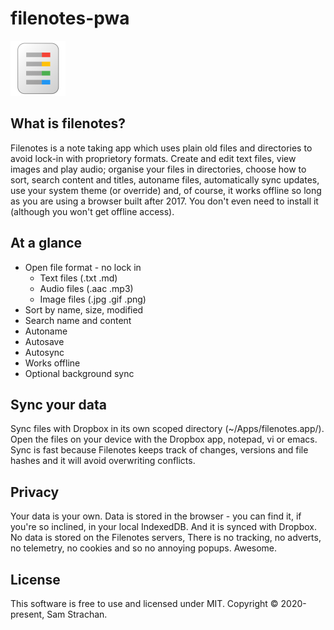 # filenotes-pwa

![logo](https://github.com/sbs20/filenotes-pwa/raw/master/public/img/filenotes-88.png)

## What is filenotes?
Filenotes is a note taking app which uses plain old files and directories to
avoid lock-in with proprietory formats. Create and edit text files, view images
and play audio; organise your files in directories, choose how to sort, search
content and titles, autoname files, automatically sync updates, use your system
theme (or override) and, of course, it works offline so long as you are using a
browser built after 2017. You don't even need to install it (although you won't
get offline access).

## At a glance

* Open file format - no lock in
  * Text files (.txt .md)
  * Audio files (.aac .mp3)
  * Image files (.jpg .gif .png)
* Sort by name, size, modified
* Search name and content
* Autoname
* Autosave
* Autosync
* Works offline
* Optional background sync

## Sync your data

Sync files with Dropbox in its own scoped directory (~/Apps/filenotes.app/).
Open the files on your device with the Dropbox app, notepad, vi or emacs. Sync
is fast because Filenotes keeps track of changes, versions and file hashes and
it will avoid overwriting conflicts.

## Privacy

Your data is your own. Data is stored in the browser - you can find it, if
you're so inclined, in your local IndexedDB. And it is synced with Dropbox. No
data is stored on the Filenotes servers, There is no tracking, no adverts, no
telemetry, no cookies and so no annoying popups. Awesome.

## License

This software is free to use and licensed under MIT. Copyright &copy;
2020-present, Sam Strachan.
